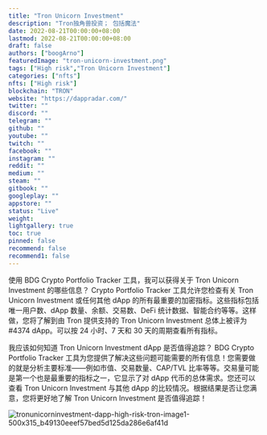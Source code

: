 ```yaml
---
title: "Tron Unicorn Investment"
description: "Tron独角兽投资； 包括魔法"
date: 2022-08-21T00:00:00+08:00
lastmod: 2022-08-21T00:00:00+08:00
draft: false
authors: ["boogArno"]
featuredImage: "tron-unicorn-investment.png"
tags: ["High risk","Tron Unicorn Investment"]
categories: ["nfts"]
nfts: ["High risk"]
blockchain: "TRON"
website: "https://dappradar.com/"
twitter: ""
discord: ""
telegram: ""
github: ""
youtube: ""
twitch: ""
facebook: ""
instagram: ""
reddit: ""
medium: ""
steam: ""
gitbook: ""
googleplay: ""
appstore: ""
status: "Live"
weight: 
lightgallery: true
toc: true
pinned: false
recommend: false
recommend1: false
---
```

使用 BDG Crypto Portfolio Tracker 工具，我可以获得关于 Tron Unicorn Investment 的哪些信息？
Crypto Portfolio Tracker 工具允许您检查有关 Tron Unicorn Investment 或任何其他 dApp 的所有最重要的加密指标。这些指标包括唯一用户数、dApp 数量、余额、交易数、DeFi 统计数据、智能合约等等。这样做，您将了解到由 Tron 提供支持的 Tron Unicorn Investment 总体上被评为#4374 dApp。可以按 24 小时、7 天和 30 天的周期查看所有指标。

我应该如何知道 Tron Unicorn Investment dApp 是否值得追踪？
BDG Crypto Portfolio Tracker 工具为您提供了解决这些问题可能需要的所有信息！您需要做的就是分析主要标准——例如市值、交易数量、CAP/TVL 比率等等。交易量可能是第一个也是最重要的指标之一，它显示了对 dApp 代币的总体需求。您还可以查看 Tron Unicorn Investment 与其他 dApp 的比较情况。根据结果是否让您满意，您将更好地了解 Tron Unicorn Investment 是否值得追踪！

![tronunicorninvestment-dapp-high-risk-tron-image1-500x315_b49130eeef57bed5d125da286e6af41d](\tronunicorninvestment-dapp-high-risk-tron-image1-500x315_b49130eeef57bed5d125da286e6af41d.png)



